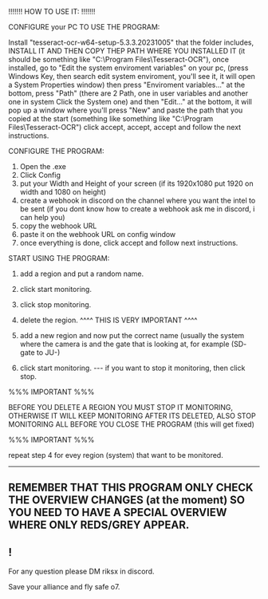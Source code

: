 !!!!!!! HOW TO USE IT: !!!!!!!


CONFIGURE your PC TO USE THE PROGRAM:

Install "tesseract-ocr-w64-setup-5.3.3.20231005" that the folder includes, INSTALL IT AND THEN COPY THEP PATH WHERE YOU INSTALLED IT (it should be something like "C:\Program Files\Tesseract-OCR"), once installed, go to "Edit the system enviroment variables" on your pc, (press Windows Key, then search edit system enviroment, you'll see it, it will open a System Properties window) then press "Enviroment variables..." at the bottom, press "Path" (there are 2 Path, one in user variables and another one in system Click the System one) and then  "Edit..." at the bottom, it will pop up a window where you'll press "New" and paste the path that you copied at the start (something like something like "C:\Program Files\Tesseract-OCR") click accept, accept, accept and follow the next instructions.

CONFIGURE THE PROGRAM:

1. Open the .exe
2. Click Config
3. put your Width and Height of your screen (if its 1920x1080 put 1920 on width and 1080 on height)
4. create a webhook in discord on the channel where you want the intel to be sent (if you dont know how to create a webhook ask me in discord, i can help you)
5. copy the webhook URL
6. paste it on the webhook URL on config window
7. once everything is done, click accept and follow next instructions.

START USING THE PROGRAM:

1. add a region and put a random name.
2. click start monitoring.
3. click stop monitoring.
4. delete the region.
^^^^ THIS IS VERY IMPORTANT ^^^^

5. add a new region and now put the correct name (usually the system where the camera is and the gate that is looking at, for example (SD- gate to JU-)
6. click start monitoring.
--- if you want to stop it monitoring, then click stop.

%%% IMPORTANT %%%

BEFORE YOU DELETE A REGION YOU MUST STOP IT MONITORING, OTHERWISE IT WILL KEEP MONITORING AFTER ITS DELETED, ALSO STOP MONITORING ALL BEFORE YOU CLOSE THE PROGRAM (this will get fixed)

%%% IMPORTANT %%%

repeat step 4 for evey region (system) that want to be monitored.

-----
REMEMBER THAT THIS PROGRAM ONLY CHECK THE OVERVIEW CHANGES (at the moment) SO YOU NEED TO HAVE A SPECIAL OVERVIEW WHERE ONLY REDS/GREY APPEAR.
-----
!
-----

For any question please DM riksx in discord. 

Save your alliance and fly safe o7.
